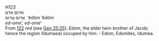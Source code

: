 <body>
  <p>H123<br>  אדום    אדם  <br> אֱדוֹם  אֱדוֹם  ‎  ‘ĕdôm  ‘ĕdôm  <br><i>ed-ome‘,</i> <i>ed-ome‘ </i><br>From <a href="h0122.htm">122</a>  <i>red</i> (see <a href="gen025.htm#025">Gen 25:25</a>); <i>Edom</i>, the elder twin-brother of Jacob; hence the region (Idumaea) occuped by him: - Edom, Edomites, Idumea.<br></p>
 </body>